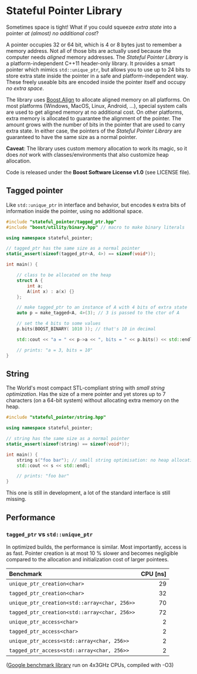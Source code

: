 # Stateful Pointer Library

Sometimes space is tight! What if you could squeeze *extra state* into a pointer *at (almost) no additional cost*?

A pointer occupies 32 or 64 bit, which is 4 or 8 bytes just to remember a memory address. Not all of those bits are actually used because the computer needs *aligned* memory addresses. The *Stateful Pointer Library* is a platform-independent C++11 header-only library. It provides a smart pointer which mimics `std::unique_ptr`, but allows you to use up to 24 bits to store extra state inside the pointer in a safe and platform-independent way. These freely useable bits are encoded inside the pointer itself and occupy *no extra space*.

The library uses [Boost.Align](http://www.boost.org/doc/libs/1_65_1/doc/html/align.html) to allocate aligned memory on all platforms. On most platforms (Windows, MacOS, Linux, Android, ...), special system calls are used to get aligned memory at no additional cost. On other platforms, extra memory is allocated to guarantee the alignment of the pointer. The amount grows with the number of bits in the pointer that are used to carry extra state. In either case, the pointers of the *Stateful Pointer Library* are guaranteed to have the same size as a normal pointer.

**Caveat**: The library uses custom memory allocation to work its magic, so it does *not* work with classes/environments that also customize heap allocation.

Code is released under the **Boost Software License v1.0** (see LICENSE file).

## Tagged pointer

Like `std::unique_ptr` in interface and behavior, but encodes `N` extra bits of information inside the pointer, using no additional space.

```c++
#include "stateful_pointer/tagged_ptr.hpp"
#include "boost/utility/binary.hpp" // macro to make binary literals

using namespace stateful_pointer;

// tagged_ptr has the same size as a normal pointer
static_assert(sizeof(tagged_ptr<A, 4>) == sizeof(void*));

int main() {

    // class to be allocated on the heap
    struct A {
        int a;
        A(int x) : a(x) {}
    };

    // make tagged_ptr to an instance of A with 4 bits of extra state
    auto p = make_tagged<A, 4>(3); // 3 is passed to the ctor of A

    // set the 4 bits to some values
    p.bits(BOOST_BINARY( 1010 )); // that's 10 in decimal

    std::cout << "a = " << p->a << ", bits = " << p.bits() << std::endl;

    // prints: "a = 3, bits = 10"
}
```

## String

The World's most compact STL-compliant string with *small string optimization*. Has the size of a mere pointer and yet stores up to 7 characters (on a 64-bit system) without allocating extra memory on the heap.

```c++
#include "stateful_pointer/string.hpp"

using namespace stateful_pointer;

// string has the same size as a normal pointer
static_assert(sizeof(string) == sizeof(void*));

int main() {
    string s("foo bar"); // small string optimisation: no heap allocation
    std::cout << s << std::endl;

    // prints: "foo bar"
}
```

This one is still in development, a lot of the standard interface is still missing.

## Performance

### `tagged_ptr` vs `std::unique_ptr`

In optimized builds, the performance is similar. Most importantly, access is as fast. Pointer creation is at most 10 % slower and becomes negligible compared to the allocation and initialization cost of larger pointees.

|Benchmark                                   |CPU [ns]|
|:-------------------------------------------|-------:|
|`unique_ptr_creation<char>`                 |      29|
|`tagged_ptr_creation<char>`                 |      32|
|`unique_ptr_creation<std::array<char, 256>>`|      70|
|`tagged_ptr_creation<std::array<char, 256>>`|      72|
|`unique_ptr_access<char>`                   |       2|
|`tagged_ptr_access<char>`                   |       2|
|`unique_ptr_access<std::array<char, 256>>`  |       2|
|`tagged_ptr_access<std::array<char, 256>>`  |       2|

([Google benchmark library](https://github.com/google/benchmark) run on 4x3GHz CPUs, compiled with -O3)
